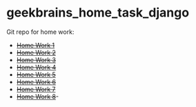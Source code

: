 # geekbrains_home_task_django
Git repo for home work:
- ~~[Home Work 1](#)~~ 
- ~~[Home Work 2](#)~~ 
- ~~[Home Work 3](#)~~ 
- ~~[Home Work 4](#)~~
- ~~[Home Work 5](#)~~
- ~~[Home Work 6](#)~~
- ~~[Home Work 7](#)~~
- ~~[Home Work 8](#)~~-
